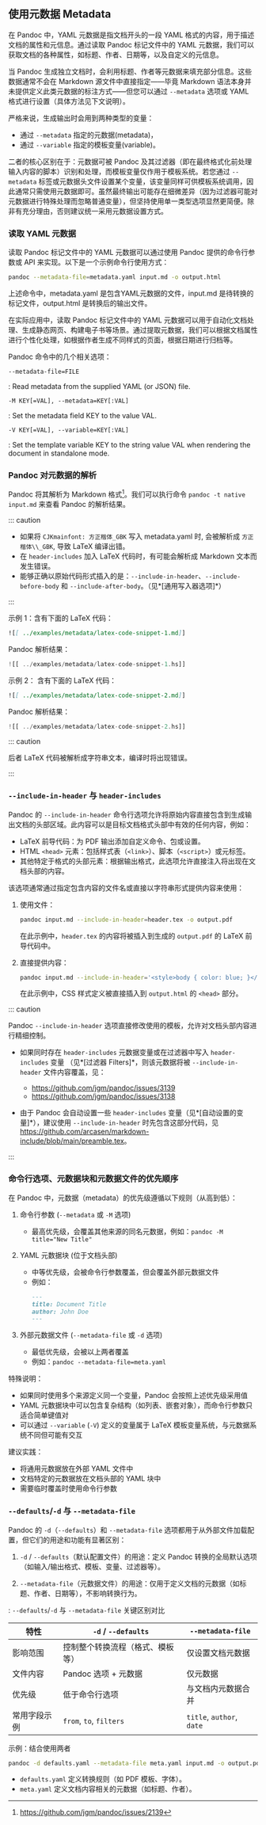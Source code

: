 ## 使用元数据 Metadata

在 Pandoc 中，YAML 元数据是指文档开头的一段 YAML 格式的内容，用于描述文档的属性和元信息。通过读取 Pandoc 标记文件中的 YAML 元数据，我们可以获取文档的各种属性，如标题、作者、日期等，以及自定义的元信息。

当 Pandoc 生成独立文档时，会利用标题、作者等元数据来填充部分信息。这些数据通常不会在 Markdown 源文件中直接指定——毕竟 Markdown 语法本身并未提供定义此类元数据的标注方式——但您可以通过 `--metadata` 选项或 YAML 格式进行设置（具体方法见下文说明）。

严格来说，生成输出时会用到两种类型的变量：

- 通过 `--metadata` 指定的元数据(metadata)，
- 通过 `--variable` 指定的模板变量(variable)。

二者的核心区别在于：元数据可被 Pandoc 及其过滤器（即在最终格式化前处理输入内容的脚本）识别和处理，而模板变量仅作用于模板系统。若您通过 `--metadata` 标签或元数据头文件设置某个变量，该变量同样可供模板系统调用，因此通常只需使用元数据即可。虽然最终输出可能存在细微差异（因为过滤器可能对元数据进行特殊处理而忽略普通变量），但坚持使用单一类型选项显然更简便。除非有充分理由，否则建议统一采用元数据设置方式。

### 读取 YAML 元数据

读取 Pandoc 标记文件中的 YAML 元数据可以通过使用 Pandoc 提供的命令行参数或 API 来实现。以下是一个示例命令行使用方式：

```bash
pandoc --metadata-file=metadata.yaml input.md -o output.html
```

上述命令中，metadata.yaml 是包含YAML元数据的文件，input.md 是待转换的标记文件，output.html 是转换后的输出文件。

在实际应用中，读取 Pandoc 标记文件中的 YAML 元数据可以用于自动化文档处理、生成静态网页、构建电子书等场景。通过提取元数据，我们可以根据文档属性进行个性化处理，如根据作者生成不同样式的页面，根据日期进行归档等。

Pandoc 命令中的几个相关选项：

`--metadata-file=FILE`

: Read metadata from the supplied YAML (or JSON) file. 

`-M KEY[=VAL], --metadata=KEY[:VAL]`

: Set the metadata field KEY to the value VAL.

`-V KEY[=VAL], --variable=KEY[:VAL]`

: Set the template variable KEY to the string value VAL when rendering the document in standalone mode.

### Pandoc 对元数据的解析

Pandoc 将其解析为 Markdown 格式[^meta-md]。我们可以执行命令 `pandoc -t native input.md` 来查看 Pandoc 的解析结果。

[^meta-md]: <https://github.com/jgm/pandoc/issues/2139>

::: caution

- 如果将 `CJKmainfont: 方正楷体_GBK` 写入 metadata.yaml 时, 会被解析成 `方正楷体\\_GBK`, 导致 LaTeX 编译出错。
- 在 `header-includes` 加入 LaTeX 代码时，有可能会解析成 Markdown 文本而发生错误。
- 能够正确以原始代码形式插入的是：`--include-in-header`、`--include-before-body` 和 `--include-after-body`。（见*[通用写入器选项]*）

:::

示例 1：含有下面的 LaTeX 代码：

 ```markdown
 ![[ ../examples/metadata/latex-code-snippet-1.md]]
 ```

Pandoc 解析结果：

```haskell
![[ ../examples/metadata/latex-code-snippet-1.hs]]
```

示例 2： 含有下面的 LaTeX 代码：

 ```markdown
 ![[ ../examples/metadata/latex-code-snippet-2.md]]
 ```

 Pandoc 解析结果：

 ```haskell
 ![[ ../examples/metadata/latex-code-snippet-2.hs]]
 ```

::: caution

后者 LaTeX 代码被解析成字符串文本，编译时将出现错误。

:::

### `--include-in-header` 与 `header-includes`

Pandoc 的 `--include-in-header` 命令行选项允许将原始内容直接包含到生成输出文档的头部区域。此内容可以是目标文档格式头部中有效的任何内容，例如：

- LaTeX 前导代码：为 PDF 输出添加自定义命令、包或设置。
- HTML `<head>` 元素：包括样式表（`<link>`）、脚本（`<script>`）或元标签。
- 其他特定于格式的头部元素：根据输出格式，此选项允许直接注入将出现在文档头部的内容。

该选项通常通过指定包含内容的文件名或直接以字符串形式提供内容来使用：

1. 使用文件：
   
   ```bash
   pandoc input.md --include-in-header=header.tex -o output.pdf
   ```

   在此示例中，`header.tex` 的内容将被插入到生成的 `output.pdf` 的 LaTeX 前导代码中。

2. 直接提供内容：
   
   ```bash
   pandoc input.md --include-in-header='<style>body { color: blue; }</style>' -o output.html
   ```

   在此示例中，CSS 样式定义被直接插入到 `output.html` 的 `<head>` 部分。

::: caution

Pandoc `--include-in-header` 选项直接修改使用的模板，允许对文档头部内容进行精细控制。

- 如果同时存在 `header-includes` 元数据变量或在过滤器中写入 `header-includes` 变量
  （见*[过滤器 Filters]*，则该元数据将被 `--include-in-header` 文件内容覆盖，见：

  - <https://github.com/jgm/pandoc/issues/3139>
  - <https://github.com/jgm/pandoc/issues/3138>

- 由于 Pandoc 会自动设置一些 `header-includes` 变量（见*[自动设置的变量]*），建议使用 `--include-in-header` 时先包含这部分代码，见<https://github.com/arcasen/markdown-include/blob/main/preamble.tex>。

:::

### 命令行选项、元数据块和元数据文件的优先顺序

在 Pandoc 中，元数据（metadata）的优先级遵循以下规则（从高到低）：

1. 命令行参数 (`--metadata` 或 `-M` 选项)
   - 最高优先级，会覆盖其他来源的同名元数据，例如：`pandoc -M title="New Title"`

2. YAML 元数据块 (位于文档头部)
   - 中等优先级，会被命令行参数覆盖，但会覆盖外部元数据文件
   - 例如：
     ```markdown
     ---
     title: Document Title
     author: John Doe
     ---
     ```

3. 外部元数据文件 (`--metadata-file` 或 `-d` 选项)
   - 最低优先级，会被以上两者覆盖
   - 例如：`pandoc --metadata-file=meta.yaml`

特殊说明：

- 如果同时使用多个来源定义同一个变量，Pandoc 会按照上述优先级采用值
- YAML 元数据块中可以包含复杂结构（如列表、嵌套对象），而命令行参数只适合简单键值对
- 可以通过 `--variable` (`-V`) 定义的变量属于 LaTeX 模板变量系统，与元数据系统不同但可能有交互

建议实践：

- 将通用元数据放在外部 YAML 文件中
- 文档特定的元数据放在文档头部的 YAML 块中
- 需要临时覆盖时使用命令行参数

### `--defaults`/`-d` 与 `--metadata-file`

Pandoc 的 `-d`（`--defaults`）和 `--metadata-file` 选项都用于从外部文件加载配置，但它们的用途和功能有显著区别：

1. `-d` / `--defaults`（默认配置文件）的用途：定义 Pandoc 转换的全局默认选项（如输入/输出格式、模板、变量、过滤器等）。

2. `--metadata-file`（元数据文件）的用途：仅用于定义文档的元数据（如标题、作者、日期等），不影响转换行为。

: `--defaults`/`-d` 与 `--metadata-file` 关键区别对比

| 特性             | `-d` / `--defaults`              | `--metadata-file`         |
| ---------------- | -------------------------------- | ------------------------- |
| 影响范围     | 控制整个转换流程（格式、模板等） | 仅设置文档元数据          |
| 文件内容     | Pandoc 选项 + 元数据             | 仅元数据                  |
| 优先级       | 低于命令行选项                   | 与文档内元数据合并        |
| 常用字段示例  | `from`, `to`, `filters`          | `title`, `author`, `date` |

示例：结合使用两者

```bash
pandoc -d defaults.yaml --metadata-file meta.yaml input.md -o output.pdf
```

- `defaults.yaml` 定义转换规则（如 PDF 模板、字体）。
- `meta.yaml` 定义文档内容相关的元数据（如标题、作者）。
